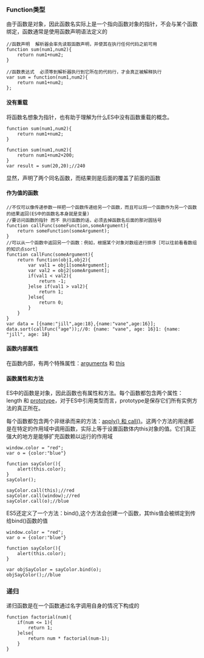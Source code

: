 ### Function类型

由于函数是对象，因此函数名实际上是一个指向函数对象的指针，不会与某个函数绑定，函数通常是使用函数声明语法定义的
``` 
//函数声明  解析器会率先读取函数声明，并使其在执行任何代码之前可用
function sum(num1,num2){
    return num1+num2;
}

//函数表达式  必须等到解析器执行到它所在的代码行，才会真正被解释执行
var sum = function(num1,num2){
    return num1+num2;
};
```

#### 没有重载
将函数名想象为指针，也有助于理解为什么ES中没有函数重载的概念。
``` 
function sum(num1,num2){
    return num1+num2;
}

function sum(num1,num2){
    return num1+num2+200;
}
var result = sum(20,20);//240
```
显然，声明了两个同名函数，而结果则是后面的覆盖了前面的函数

#### 作为值的函数
``` 
//不仅可以像传递参数一样把一个函数传递给另一个函数，而且可以将一个函数作为另一个函数的结果返回(ES中的函数名本身就是变量)
//要访问函数的指针 而不 执行函数的话，必须去掉函数名后面的那对圆括号
function callFunc(someFunction,someArgument){
    return someFunction(someArgument);
}
//可以从一个函数中返回另一个函数：例如，根据某个对象对数组进行排序［可以往前看看数组的知识点sort］
function callFunc(someArgument){
    return function(obj1,obj2){
        var val1 = obj1[someArgument];
        var val2 = obj2[someArgument];
        if(val1 < val2){
            return -1;
        }else if(val1 > val2){
            return 1;
        }else{
            return 0;
        }
    }
}
var data = [{name:"jill",age:18},{name:"vane",age:16}];
data.sort(callFunc("age"));//0: {name: "vane", age: 16}1: {name: "jill", age: 18}
```
#### 函数内部属性
在函数内部，有两个特殊属性：[arguments](https://github.com/JILL1231/Learning-notes/blob/master/ReferenceTypes/function.md) 和 [this](https://github.com/JILL1231/Learning-notes/blob/master/this/this.md)

#### 函数属性和方法
ES中的函数是对象，因此函数也有属性和方法。每个函数都包含两个属性：length 和 [prototype](https://github.com/JILL1231/Learning-notes/blob/master/oop/create.md)，对于ES中引用类型而言，prototype是保存它们所有实例方法的真正所在。

每个函数都包含两个非继承而来的方法：[apply() 和 call()](https://github.com/JILL1231/Learning-notes/blob/master/this/this.md)。这两个方法的用途都是在特定的作用域中调用函数，实际上等于设置函数体内this对象的值。它们真正强大的地方是能够扩充函数赖以运行的作用域
``` 
window.color = "red";
var o = {color:"blue"}

function sayColor(){
    alert(this.color);
}
sayColor();

sayColor.call(this);//red
sayColor.call(window);//red
sayColor.call(o);//blue
```
ES5还定义了一个方法：bind(),这个方法会创建一个函数，其this值会被绑定到传给bind()函数的值
``` 
window.color = "red";
var o = {color:"blue"}

function sayColor(){
    alert(this.color);
}

var objSayColor = sayColor.bind(o);
objSayColor();//blue

```
### 递归
递归函数是在一个函数通过名字调用自身的情况下构成的
``` 
function factorial(num){
    if(num <= 1){
        return 1;
    }else{
        return num * factorial(num-1);
    }
}
```
